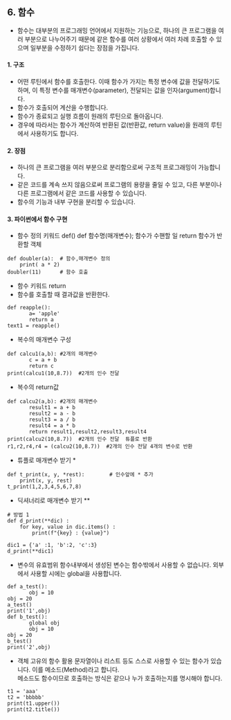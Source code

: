 ## 6. 함수

* 함수는 대부분의 프로그래밍 언어에서 지원하는 기능으로, 하나의 큰 프로그램을 여러 부분으로 나누어주기 때문에 같은 함수를 여러 상황에서 여러 차례 호출할 수 있으며 일부분을 수정하기 쉽다는 장점을 가집니다.  

#### 1. 구조 
* 어떤 루틴에서 함수를 호출한다. 이때 함수가 가지는 특정 변수에 값을 전달하기도 하며, 이 특정 변수를 매개변수(parameter), 전달되는 값을 인자(argument)합니다.
* 함수가 호출되어 계산을 수행합니다.
* 함수가 종료되고 실행 흐름이 원래의 루틴으로 돌아옵니다.
*  경우에 따라서는 함수가 계산하여 반환된 값(반환값, return value)을 원래의 루틴에서 사용하기도 합니다. 
#### 2. 장점 
* 하나의 큰 프로그램을 여러 부분으로 분리함으로써 구조적 프로그래밍이 가능합니다.
* 같은 코드를 계속 쓰지 않음으로써 프로그램의 용량을 줄일 수 있고, 다른 부분이나 다른 프로그램에서 같은 코드를 사용할 수 있습니다.
* 함수의 기능과 내부 구현을 분리할 수 있습니다.
#### 3. 파이썬에서 함수 구현
* 함수 정의 키워드 def()
       def 함수명(매개변수);
              함수가 수핸할 일
              return 함수가 반환할 객체
```
def doubler(a):  # 함수,매개변수 정의
    print( a * 2)
doubler(11)      # 함수 호출
```
* 함수 키워드 return 
* 함수를 호출할 때 결과값을 반환한다.
            
```
def reapple():
       a= 'apple'
       return a
text1 = reapple()

```
* 복수의 매개변수 구성 
```
def calcu1(a,b): #2개의 매개변수
       c = a + b 
       return c
print(calcu1(10,8.7))  #2개의 인수 전달     
```
* 복수의 return값
```
def calcu2(a,b): #2개의 매개변수
       result1 = a + b 
       result2 = a - b 
       result3 = a / b 
       result4 = a * b 
       return result1,result2,result3,result4
print(calcu2(10,8.7))  #2개의 인수 전달  튜플로 반환   
r1,r2,r4,r4 = (calcu2(10,8.7))  #2개의 인수 전달 4개의 변수로 반환  
```
* 튜플로 매개변수 받기 *
```
def t_print(x, y, *rest):        # 인수앞에 * 추가
    print(x, y, rest)
t_print(1,2,3,4,5,6,7,8)
```
* 딕셔너리로 매개변수 받기 **
```
# 방법 1
def d_print(**dic) :
    for key, value in dic.items() :
        print(f"{key} : {value}")

dic1 = {'a' :1, 'b':2, 'c':3}
d_print(**dic1)
```
* 변수의 유효범위
       함수내부에서 생성된 변수는 함수밖에서 사용할 수 없습니다.
       외부에서 사용할 시에는 global을 사용합니다.
```
def a_test():
       obj = 10
obj = 20
a_test()
print('1',obj)
def b_test():
       global obj
       obj = 10
obj = 20
b_test()
print('2',obj)

```
* 객체 고유의 함수 활용
       문자열이나 리스트 등도 스스로 사용할 수 있는 함수가 있습니다.
       이를 메소드(Method)라고 합니다.  
       메소드도 함수이므로 호출하는 방식은 같으나 누가 호출하는지를 명시해야 합니다.
```
t1 = 'aaa'
t2 = 'bbbbb'
print(t1.upper())
print(t2.title())
```
